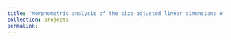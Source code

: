 ```yaml
---
title: "Morphometric analysis of the size-adjusted linear dimensions of the skull landmarks revealed craniofacial dysmorphology in <i>Mid1</i>-cKO mice"
collection: projects
permalink:
---
```

